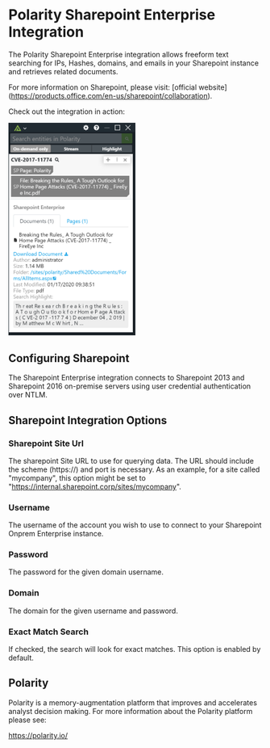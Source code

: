 # Polarity Sharepoint Enterprise Integration

The Polarity Sharepoint Enterprise integration allows freeform text searching for IPs, Hashes, domains, and emails  in your Sharepoint instance and retrieves related documents.

For more information on Sharepoint, please visit: [official website] (https://products.office.com/en-us/sharepoint/collaboration).

Check out the integration in action:

<img src="assets/overlay.png" width="50%">

## Configuring Sharepoint

The Sharepoint Enterprise integration connects to Sharepoint 2013 and Sharepoint 2016 on-premise servers using user credential authentication over NTLM.  

## Sharepoint Integration Options

### Sharepoint Site Url

The sharepoint Site URL to use for querying data. The URL should include the scheme (https://) and port is necessary. As an example, for a site called "mycompany", this option might be set to "https://internal.sharepoint.corp/sites/mycompany".

### Username

The username of the account you wish to use to connect to your Sharepoint Onprem Enterprise instance.

### Password

The password for the given domain username.

### Domain

The domain for the given username and password.

### Exact Match Search

If checked, the search will look for exact matches. This option is enabled by default.

## Polarity

Polarity is a memory-augmentation platform that improves and accelerates analyst decision making.  For more information about the Polarity platform please see:

https://polarity.io/
